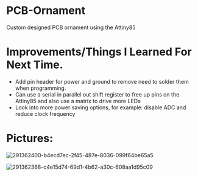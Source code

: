 # PCB-Ornament
Custom designed PCB ornament using the Attiny85

# Improvements/Things I Learned For Next Time.
* Add pin header for power and ground to remove need to solder them when programming. 
* Can use a serial in parallel out shift register to free up pins on the Attiny85 and also use a matrix to drive more LEDs
* Look into more power saving options, for example: disable ADC and reduce clock frequency

# Pictures:
![291362400-b4ecd7ec-2f45-487e-8036-099f64be65a5](https://github.com/JakobwithaK/PCB-Ornament/assets/33070475/15589815-045b-4228-b559-bc78bd51e078)

![291362368-c4e15d74-69d1-4b62-a30c-608aa1d95c09](https://github.com/JakobwithaK/PCB-Ornament/assets/33070475/b2f72706-067c-4ebf-bad0-0bfc3cec3de7)

